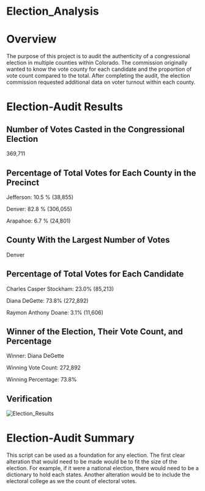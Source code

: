 # Election_Analysis

# Overview

The purpose of this project is to audit the authenticity of a congressional election in multiple counties within Colorado. The commission originally wanted to know the vote county for each candidate and the proportion of vote count compared to the total. After completing the audit, the election commission requested additional data on voter turnout within each county.

# Election-Audit Results 

## Number of Votes Casted in the Congressional Election
369,711
## Percentage of Total Votes for Each County in the Precinct
Jefferson: 10.5 % (38,855)

Denver: 82.8 % (306,055)

Arapahoe: 6.7 % (24,801)
## County With the Largest Number of Votes
Denver
## Percentage of Total Votes for Each Candidate
Charles Casper Stockham: 23.0% (85,213)

Diana DeGette: 73.8% (272,892)

Raymon Anthony Doane: 3.1% (11,606)
## Winner of the Election, Their Vote Count, and Percentage

Winner: Diana DeGette

Winning Vote Count: 272,892

Winning Percentage: 73.8%
## Verification 

![Election_Results](https://user-images.githubusercontent.com/87910875/133146689-457a08e5-44a3-446f-a03f-dd46cf292175.png)

# Election-Audit Summary
This script can be used as a foundation for any election. The first clear alteration that would need to be made would be to fit the size of the election. For example, if it were a national election, there would need to be a dictionary to hold each states. Another alteration would be to include the electoral college as we the count of electoral votes. 
